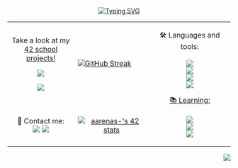 <p align="center"><a href="https://git.io/typing-svg"><img src="https://readme-typing-svg.herokuapp.com?font=Fira+Code&pause=1000&center=true&width=435&lines=Hi+there%2C+I'm+Alex+%F0%9F%A4%99%F0%9F%8F%BB;Welcome+to+my+github!" alt="Typing SVG" /></a>

<body>
    <table align = "center">
        <tr>
            <td><p align="center">Take a look at my <br> <a href="https://github.com/AlexLeoncoeur/42-proyects">42 school projects!
                <p align="center"><img src="https://img.shields.io/badge/CPiscine-Finished-informational?style=flat&logo=42&color=9342f5"></p>
                <p align="center"><img src="https://img.shields.io/badge/Cursus-Rank 04-informational?style=flat&logo=42&color=42e3f5"></p></td></td>
            <td><a href="https://git.io/streak-stats"><img src="https://streak-stats.demolab.com?user=AlexLeoncoeur&theme=tokyonight-duo&mode=weekly&exclude_days=Sun%2CSat" alt="GitHub Streak" /></a></td>
            <td rowspan="2"><p align="center">🛠️ Languages and tools:<br><br>
                <a href="https://skillicons.dev">
                <img src="https://img.shields.io/badge/-C-informational?style=flat&logo=c&color=4287f5" /><br>
                <img src="https://img.shields.io/badge/-C++-informational?style=flat&logo=cplusplus&color=00599C" /><br>
                <img src="https://img.shields.io/badge/-YARA-informational?style=flat&logo=virustotal&color=394EFF" /><br>
                <img src="https://img.shields.io/badge/Shell-Bash-informational?style=flat&logo=gnubash&color=42f56f" /><br>
                <p align="center">📚 Learning:<br><br>
                <img src="https://img.shields.io/badge/-Docker-informational?style=flat&logo=docker&color=42d4f5"</a><br>
                <img src="https://img.shields.io/badge/-wireshark-informational?style=flat&logo=wireshark&color=FFDB1E"</a><br>
                <img src="https://img.shields.io/badge/-Snort-informational?style=flat&logo=snort&color=BD081C"</a></p>
            </td>
            </td>
        </tr>
        <tr>
            <td><p align="center">📩 Contact me:<br>
                <a href="https://skillicons.dev">
                <a href="https://www.linkedin.com/in/alejandro-arenas-león-b14882242"><img src="https://img.shields.io/badge/LinkedIn-0077B5?style=for-the-badge&logo=linkedin&logoColor=white" /></a>
                <a href="mailto:alejandroarenasleon2@gmail.com"><img src="https://img.shields.io/badge/Gmail-D14836?style=for-the-badge&logo=gmail&logoColor=white" /></a>
                </td>
            <td><p align="center"><a href="https://github.com/oakoudad/badge42"><img src="https://badge.mediaplus.ma/darkblue/aarenas-?1337Badge=off&UM6P=off" alt="aarenas-'s 42 stats" /></a></td>
        </tr>
    </table>
</body>
<p align="right"><img src="https://komarev.com/ghpvc/?username=alexleoncoeur&style=flat-square&color=blue"></p>

